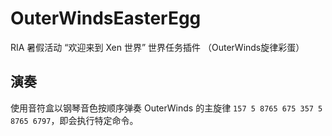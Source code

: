 # OuterWindsEasterEgg

RIA 暑假活动 “欢迎来到 Xen 世界” 世界任务插件 （OuterWinds旋律彩蛋）

## 演奏

使用音符盒以钢琴音色按顺序弹奏 OuterWinds 的主旋律 `157 5 8765 675 357 5 8765 6797`，即会执行特定命令。
